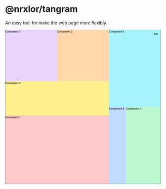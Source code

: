 # @nrxlor/tangram

An easy tool for make the web page more flexibly.

![example](https://github.com/WellerQu/tangram/blob/master/examples/example.gif)